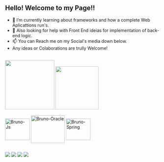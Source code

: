 
<H2>Hello! Welcome to my Page!!</H2>

- 🌱 I’m currently learning about frameworks and how a complete Web Aplicattions run's.
- 🤔 Also looking for help with Front End ideias for implementation of back-end logic.
- 📫 You can Reach me on my Social's media down below.
- Any ideas or Colaborations are trully Welcome! </br></br>

<div style="display: inline_block" "text-align: center">
<img height="160em" src="https://github-readme-stats.vercel.app/api?username=GaudioBruno22&show_icons=true&theme=chartreuse-dark&include_all_commits=true&count_private=true"/>
<img height="140em" src="https://github-readme-stats.vercel.app/api/top-langs/?username=GaudioBruno22&layout=compact&langs_count=16&theme=chartreuse-dark"/>
</div>
<div style="display: inline_block"><br>
  <img align="center" alt="Bruno-Js" height="70" width="80" src="https://cdn.jsdelivr.net/gh/devicons/devicon/icons/java/java-original.svg">
  <img align="center" alt="Bruno-Oracle" height="90" width="110" src="https://cdn.jsdelivr.net/gh/devicons/devicon/icons/oracle/oracle-original.svg">
  <img align="center" alt="Bruno-Spring" height="70" width="80" src="https://cdn.jsdelivr.net/gh/devicons/devicon/icons/spring/spring-original.svg">
  <!- <img align="right" alt="Bruno-pic" height="180" style="border-radius:600px;" src="https://cdn.picrew.me/shareImg/org/202301/338224_JJwfNWyX.png">
</div>
  
  ##
 
<div> 

  <a href="https://instagram.com/gaudiobruno" target="_blank"><img src="https://img.shields.io/badge/-Instagram-%23E4405F?style=for-the-badge&logo=instagram&logoColor=white" target="_blank"></a>
<a href="https://discord.gg/HyxrDEMy" target="_blank"><img src="https://img.shields.io/badge/Discord-7289DA?style=for-the-badge&logo=discord&logoColor=white" target="_blank"></a>
  <a href = "mailto:brunogmattos22@gmail.com"><img src="https://img.shields.io/badge/-Gmail-%23333?style=for-the-badge&logo=gmail&logoColor=white" target="_blank"></a>
  <a href="https://https://www.linkedin.com/in/bruno-gaudio-4589271b7/" target="_blank"><img src="https://img.shields.io/badge/-LinkedIn-%230077B5?style=for-the-badge&logo=linkedin&logoColor=white" target="_blank"></a> 


</div>
